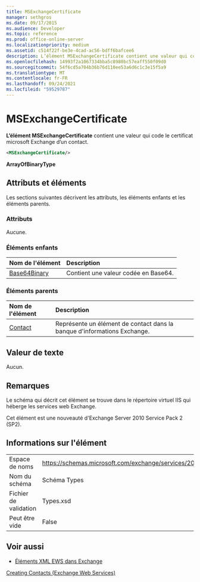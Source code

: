 ```yaml
---
title: MSExchangeCertificate
manager: sethgros
ms.date: 09/17/2015
ms.audience: Developer
ms.topic: reference
ms.prod: office-online-server
ms.localizationpriority: medium
ms.assetid: c514f22f-be3e-4cad-ac56-bdff6bafcee6
description: L’élément MSExchangeCertificate contient une valeur qui code le certificat microsoft Exchange d’un contact.
ms.openlocfilehash: 14993f2a1067334bba5c8980bc57eaff550f09d0
ms.sourcegitcommit: 54f6cd5a704b36b76d110ee53a6d6c1c3e15f5a9
ms.translationtype: MT
ms.contentlocale: fr-FR
ms.lasthandoff: 09/24/2021
ms.locfileid: "59529787"
---
```

# <a name="msexchangecertificate"></a>MSExchangeCertificate

**L’élément MSExchangeCertificate** contient une valeur qui code le certificat microsoft Exchange d’un contact. 
  
```XML
<MSExchangeCertificate/>
```

 **ArrayOfBinaryType**
## <a name="attributes-and-elements"></a>Attributs et éléments

Les sections suivantes décrivent les attributs, les éléments enfants et les éléments parents.
  
### <a name="attributes"></a>Attributs

Aucune.
  
### <a name="child-elements"></a>Éléments enfants

|**Nom de l'élément**|**Description**|
|:-----|:-----|
|[Base64Binary](base64binary.md) <br/> |Contient une valeur codée en Base64.  <br/> |
   
### <a name="parent-elements"></a>Éléments parents

|**Nom de l'élément**|**Description**|
|:-----|:-----|
|[Contact](contact.md) <br/> |Représente un élément de contact dans la banque d'informations Exchange.  <br/> |
   
## <a name="text-value"></a>Valeur de texte

Aucun.
  
## <a name="remarks"></a>Remarques

Le schéma qui décrit cet élément se trouve dans le répertoire virtuel IIS qui héberge les services web Exchange.
  
Cet élément est une nouveauté d'Exchange Server 2010 Service Pack 2 (SP2).
  
## <a name="element-information"></a>Informations sur l'élément

|||
|:-----|:-----|
|Espace de noms  <br/> |https://schemas.microsoft.com/exchange/services/2006/types  <br/> |
|Nom du schéma  <br/> |Schéma Types  <br/> |
|Fichier de validation  <br/> |Types.xsd  <br/> |
|Peut être vide  <br/> |False  <br/> |
   
## <a name="see-also"></a>Voir aussi



- [Éléments XML EWS dans Exchange](ews-xml-elements-in-exchange.md)


[Creating Contacts (Exchange Web Services)](https://msdn.microsoft.com/library/4845917e-70d1-481c-bbd7-011ec6571789%28Office.15%29.aspx)

